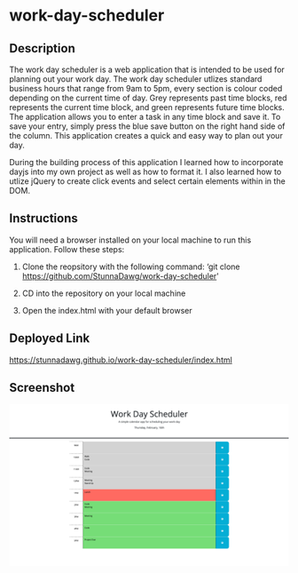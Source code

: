 # work-day-scheduler

## Description
The work day scheduler is a web application that is intended to be used for planning out your work day. The work day scheduler utlizes standard business hours that range from 9am to 5pm, every section is colour coded depending on the current time of day. Grey represents past time blocks, red represents the current time block, and green represents future time blocks. The application allows you to enter a task in any time block and save it. To save your entry, simply press the blue save button on the right hand side of the column. This application creates a quick and easy way to plan out your day.

During the building process of this application I learned how to incorporate dayjs into my own project as well as how to format it. I also learned how to utlize jQuery to create click events and select certain elements within in the DOM.

## Instructions 
You will need a browser installed on your local machine to run this application. Follow these steps:

1. Clone the reopsitory with the following command: ‘git clone https://github.com/StunnaDawg/work-day-scheduler'

2. CD into the repository on your local machine

3. Open the index.html with your default browser

## Deployed Link
https://stunnadawg.github.io/work-day-scheduler/index.html

## Screenshot
![Alt text](./Develop/image/127.0.0.1_5500_index.html%20(2).png 
"Screenshot")
